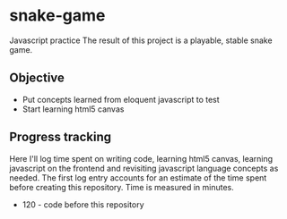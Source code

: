 # snake-game
Javascript practice 
The result of this project is a playable, stable snake game. 

Objective
----------
- Put concepts learned from eloquent javascript to test
- Start learning html5 canvas


Progress tracking
-----------------
Here I'll log time spent on writing code, learning html5 canvas, learning javascript on the frontend and revisiting javascript language concepts as needed. The first log entry accounts for an estimate of the time spent before creating this repository. Time is measured in minutes.

- 120 - code before this repository
